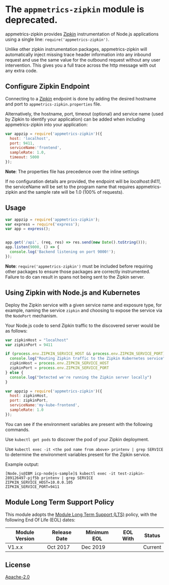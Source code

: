 # The `appmetrics-zipkin` module is deprecated.

appmetrics-zipkin provides [Zipkin](https://github.com/openzipkin/zipkin) instrumentation of Node.js applications using a single line: `require('appmetrics-zipkin')`. 

Unlike other zipkin instrumentation packages, appmetrics-zipkin will automatically inject missing trace header information into any inbound request and use the same value for the outbound request without any user intervention. This gives you a full trace across the http message with out any extra code.

## Configure Zipkin Endpoint
Connecting to a [Zipkin](https://github.com/openzipkin/zipkin) endpoint is done by adding the desired hostname and port to `appmetrics-zipkin.properties` file.

Alternatively, the hostname, port, timeout (optional) and service name (used by Zipkin to identify your application) can be added when including appmetrics-zipkin into your application:

```js
var appzip = require('appmetrics-zipkin')({
  host: 'localhost',
  port: 9411,
  serviceName:'frontend',
  sampleRate: 1.0,
  timeout: 5000
});
```

**Note**: The properties file has precedence over the inline settings

If no configuration details are provided, the endpoint will be _localhost:9411_, the serviceName will be set to the program name that requires appmetrics-zipkin and the sample rate will be 1.0 (100% of requests).


## Usage
```js
var appzip = require('appmetrics-zipkin');
var express = require('express');
var app = express();


app.get('/api', (req, res) => res.send(new Date().toString()));
app.listen(9000, () => {
  console.log('Backend listening on port 9000!');
});
```

**Note**: `require('appmetrics-zipkin')` must be included before requiring other packages to ensure those packages are correctly instrumented. Failure to do can result in spans not being sent to the Zipkin server.

## Using Zipkin with Node.js and Kubernetes
Deploy the Zipkin service with a given service name and exposure type, for example, naming the service `zipkin` and choosing to expose the service via the `NodePort` mechanism.

Your Node.js code to send Zipkin traffic to the discovered server would be as follows:

```js
var zipkinHost = "localhost"
var zipkinPort = 9411  

if (process.env.ZIPKIN_SERVICE_HOST && process.env.ZIPKIN_SERVICE_PORT) {
  console.log("Routing Zipkin traffic to the Zipkin Kubernetes service")
  zipkinHost = process.env.ZIPKIN_SERVICE_HOST
  zipkinPort = process.env.ZIPKIN_SERVICE_PORT
} else {
  console.log("Detected we're running the Zipkin server locally")
}

var appzip = require('appmetrics-zipkin')({
  host: zipkinHost,
  port: zipkinPort,
  serviceName:'my-kube-frontend',
  sampleRate: 1.0
});
```

You can see if the environment variables are present with the following commands.

Use `kubectl get pods` to discover the pod of your Zipkin deployment.

Use `kubectl exec -it <the pod name from above> printenv | grep SERVICE` to determine the environment variables present for the Zipkin service.

Example output:
```
[Node.js@IBM icp-nodejs-sample]$ kubectl exec -it test-zipkin-289126497-pjf5b printenv | grep SERVICE
ZIPKIN_SERVICE_HOST=10.0.0.105
ZIPKIN_SERVICE_PORT=9411
```

## Module Long Term Support Policy

This module adopts the [Module Long Term Support (LTS)](http://github.com/CloudNativeJS/ModuleLTS) policy, with the following End Of Life (EOL) dates:

| Module Version   | Release Date | Minimum EOL | EOL With     | Status  |
|------------------|--------------|-------------|--------------|---------|
| V1.x.x	         | Oct 2017     | Dec 2019    |              | Current |




## License

  [Apache-2.0](LICENSE)
